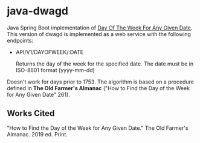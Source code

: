 # java-dwagd

Java Spring Boot implementation of [Day Of The Week For Any Given Date](https://github.com/ebenne01/dwagd). This version of dwagd is implemented as a web service with the following endpoints:

- API/V1/DAYOFWEEK/:DATE

  Returns the day of the week for the specified date. The date must be in ISO-8601 format (yyyy-mm-dd)

Doesn't work for days prior to 1753. The algorithm is based on a procedure defined in **The Old Farmer's Almanac** ("How to Find the Day of the Week for Any Given Date" 261).

## Works Cited

"How to Find the Day of the Week for Any Given Date." The Old Farmer's Almanac. 2019 ed. Print.
